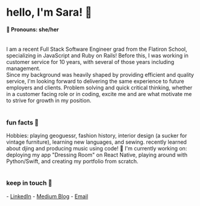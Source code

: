 <h1>hello, I'm Sara! 💫</h1> 
<h4>🐞 Pronouns: she/her </h4>
<br>
I am a recent Full Stack Software Engineer grad from the Flatiron School, specializing in JavaScript and Ruby on Rails! Before this, I was working in customer service for 10 years, with several of those years including management. 
<br>
Since my background was heavily shaped by providing efficient and quality service, I'm looking forward to delivering the same experience to future employers and clients. Problem solving and quick critical thinking, whether in a customer facing role or in coding, excite me and are what motivate me to strive for growth in my position. 

#

<h3>fun facts 🌱</h3>
Hobbies: playing geoguessr, fashion history, interior design (a sucker for vintage furniture), learning new languages, and sewing. recently learned about djing and producing music using code! 🤯
I'm currently working on: deploying my app "Dressing Room" on React Native, playing around with Python/Swift, and creating my portfolio from scratch.

#

<h3>keep in touch 💌</h3>
  - <a href="https://www.linkedin.com/in/saracemal/">LinkedIn</a>
  - <a href="https://saracemal.medium.com">Medium Blog</a>
  - <a href="mailto:saracemal@gmail.com">Email</a>



